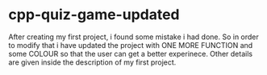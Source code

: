 # cpp-quiz-game-updated
After creating my first project, i found some mistake i had done. So in order to modify that i have updated the project with ONE MORE FUNCTION and some COLOUR so that the user can get a better experinece. 
Other details are given inside the description of my first project.
